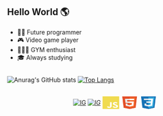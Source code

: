 ## Hello World 🌎
- 👨‍💻 Future programmer
- 🎮 Video game player
- 🏋🏼‍♀️ GYM enthusiast
- 🎓 Always studying

##
![Anurag's GitHub stats](https://github-readme-stats.vercel.app/api?username=GustaGabe&show_icons=true&theme=dark)
[![Top Langs](https://github-readme-stats.vercel.app/api/top-langs/?username=GustaGabe&layout=compact&theme=dark)](https://github.com/anuraghazra/github-readme-stats)

##
<div align="center">
<a href="https://www.instagram.com/gustagabe/" target="_blank"><img align="center" alt="IG" height="30" width="40" src="https://user-images.githubusercontent.com/103728603/163566815-ef3aa04a-c766-45bd-b62c-f5bfafaa6400.svg" target="_blank"></a> 
<em>
<a href="https://twitter.com/gustagabe" target="_blank"><img align="center" alt="IG" height="30" width="40" src="https://user-images.githubusercontent.com/103728603/163567172-b9523cea-6208-4d1f-b540-0eb0411501ff.svg" target="_blank"></a>


 <img align="center" alt="J" height="30" width="40" src="https://raw.githubusercontent.com/devicons/devicon/master/icons/javascript/javascript-plain.svg">
  <img align="center" alt="HTML" height="30" width="40" src="https://raw.githubusercontent.com/devicons/devicon/master/icons/html5/html5-original.svg">
  <img align="center" alt="CSS" height="30" width="40" src="https://raw.githubusercontent.com/devicons/devicon/master/icons/css3/css3-original.svg">
